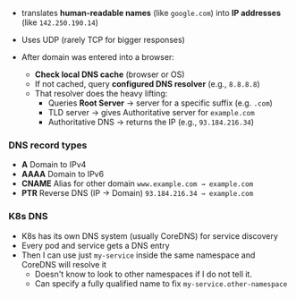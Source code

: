 - translates **human-readable names** (like `google.com`) into **IP addresses** (like `142.250.190.14`)
- Uses UDP (rarely TCP for bigger responses)

- After domain was entered into a browser:
	- **Check local DNS cache** (browser or OS)
	- If not cached, query **configured DNS resolver** (e.g., `8.8.8.8`)
	- That resolver does the heavy lifting:
	    - Queries **Root Server** → server for a specific suffix (e.g. `.com`)
	    - TLD server → gives Authoritative server for `example.com`
	    - Authoritative DNS → returns the IP (e.g., `93.184.216.34`)

### DNS record types
- **A** Domain to IPv4
- **AAAA** Domain to IPv6
- **CNAME** Alias for other domain `www.example.com → example.com`
- **PTR** Reverse DNS (IP -> Domain) `93.184.216.34 → example.com`

### K8s DNS
- K8s has its own DNS system (usually CoreDNS) for service discovery
- Every pod and service gets a DNS entry
- Then I can use just `my-service` inside the same namespace and CoreDNS will resolve it
	- Doesn't know to look to other namespaces if I do not tell it. 
	- Can specify a fully qualified name to fix `my-service.other-namespace`